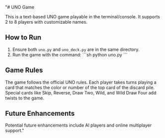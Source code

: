 "# UNO Game

This is a text-based UNO game playable in the terminal/console. It supports 2 to 8 players with customizable names.

## How to Run

1. Ensure both `uno.py` and `uno_deck.py` are in the same directory.
2. Run the game with the command:
\`\`\`sh
python uno.py
\`\`\`

## Game Rules

The game follows the official UNO rules. Each player takes turns playing a card that matches the color or number of the top card of the discard pile. Special cards like Skip, Reverse, Draw Two, Wild, and Wild Draw Four add twists to the game.

## Future Enhancements

Potential future enhancements include AI players and online multiplayer support."
